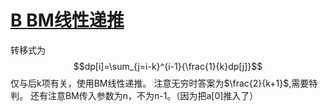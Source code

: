# [B BM线性递推](https://ac.nowcoder.com/acm/contest/882/B)
转移式为$$dp[i]=\sum_{j=i-k}^{i-1}{\frac{1}{k}dp[j]}$$
仅与后k项有关，使用BM线性递推。
注意无穷时答案为$\frac{2}{k+1}$,需要特判。
还有注意BM传入参数为n，不为n-1。（因为把a[0]推入了）